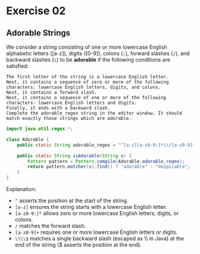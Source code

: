 # Exercise 02

## Adorable Strings

We consider a string consisting of one or more lowercase English alphabetic letters ([a-z]), digits ([0-9]), colons (`:`), forward slashes (`/`), and backward slashes (`\`) to be **adorable** if the following conditions are satisfied:

    The first letter of the string is a lowercase English letter.
    Next, it contains a sequence of zero or more of the following characters: lowercase English letters, digits, and colons.
    Next, it contains a forward slash.
    Next, it contains a sequence of one or more of the following characters: lowercase English letters and digits.
    Finally, it ends with a backward slash.
    Complete the adorable_regex string in the editor window. It should match exactly those strings which are adorable.

```java
import java.util.regex.*;

class Adorable {
    public static String adorable_regex = "^[a-z][a-z0-9:]*\\/[a-z0-9]+\\\\$";

    public static String isAdorable(String s) {
        Pattern pattern = Pattern.compile(Adorable.adorable_regex);
        return pattern.matcher(s).find() ? "adorable" : "despicable";
    }
}
```

Explanation:

- `^` asserts the position at the start of the string.
- `[a-z]` ensures the string starts with a lowercase English letter.
- `[a-z0-9:]*` allows zero or more lowercase English letters, digits, or colons.
- `/` matches the forward slash.
- `[a-z0-9]+` requires one or more lowercase English letters or digits.
- `\\\\$` matches a single backward slash (escaped as \\\\ in Java) at the end of the string ($ asserts the position at the end).
